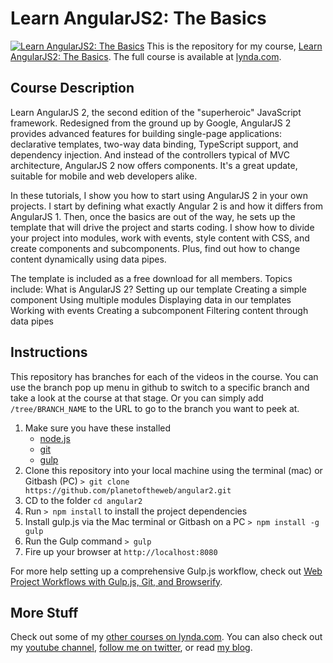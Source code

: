 # Learn AngularJS2: The Basics
[![Learn AngularJS2: The Basics](hero.png)](http://www.lynda.com/AngularJS-tutorials/Learn-AngularJS-2-Basics/428058-2.html)
This is the repository for my course, [Learn AngularJS2: The Basics](http://www.lynda.com/AngularJS-tutorials/Learn-AngularJS-2-Basics/428058-2.html). The full course is available at [lynda.com](http://lynda.com).

## Course Description
Learn AngularJS 2, the second edition of the "superheroic" JavaScript framework. Redesigned from the ground up by Google, AngularJS 2 provides advanced features for building single-page applications: declarative templates, two-way data binding, TypeScript support, and dependency injection. And instead of the controllers typical of MVC architecture, AngularJS 2 now offers components. It's a great update, suitable for mobile and web developers alike.

In these tutorials, I show you how to start using AngularJS 2 in your own projects. I start by defining what exactly Angular 2 is and how it differs from AngularJS 1. Then, once the basics are out of the way, he sets up the template that will drive the project and starts coding. I show how to divide your project into modules, work with events, style content with CSS, and create components and subcomponents. Plus, find out how to change content dynamically using data pipes.

The template is included as a free download for all members.
Topics include:
What is AngularJS 2?
Setting up our template
Creating a simple component
Using multiple modules
Displaying data in our templates
Working with events
Creating a subcomponent
Filtering content through data pipes

## Instructions
This repository has branches for each of the videos in the course. You can use the branch pop up menu in github to switch to a specific branch and take a look at the course at that stage. Or you can simply add `/tree/BRANCH_NAME` to the URL to go to the branch you want to peek at.

1. Make sure you have these installed
	- [node.js](http://nodejs.org/)
	- [git](http://git-scm.com/)
	- [gulp](http://gulpjs.com/)
2. Clone this repository into your local machine using the terminal (mac) or Gitbash (PC) `> git clone https://github.com/planetoftheweb/angular2.git`
3. CD to the folder `cd angular2`
4. Run `> npm install` to install the project dependencies
5. Install gulp.js via the Mac terminal or Gitbash on a PC `> npm install -g gulp`
5. Run the Gulp command `> gulp`
6. Fire up your browser at `http://localhost:8080`

For more help setting up a comprehensive Gulp.js workflow, check out [Web Project Workflows with Gulp.js, Git, and Browserify](http://www.lynda.com/Web-Web-Design-tutorials/Web-Project-Workflows-Gulpjs-Git-Browserify/154416-2.html).

## More Stuff
Check out some of my [other courses on lynda.com](http://lynda.com/rayvillalobos). You can also check out my [youtube channel](http://youtube.com/planetoftheweb), [follow me on twitter](http://twitter.com/planetoftheweb), or read [my blog](http://raybo.org).

